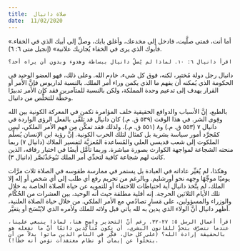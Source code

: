 ```yaml
---
title:  صلاة دانيال
date:  11/02/2020
---
```


«أما أنت، فمتى صلَّيت، فادخل إلى مخدعك، وأغلق بابك، وصلِّ إلى أبيك الذي في الخفاء. فأبوك الذي يرى في الخفاء يُجازيك علانية» (إنجيل متى ٦: ٦).

`اقرأ دانيال ٦: ١٠. لماذا لم يُصلِّ دانيال ببساطة وهدوء وبدون أن يراه أحد؟`

دانيال رجل دولة مُختبر، لكنه، فوق كل شيء، خادم الله. وعلى ذلك، فهو العضو الوحيد في الحكومة الذي يُمكنه أن يفهم ما الذي يكمن وراء أمر الملك. بالنسبة لداريوس فإنَّ الأمر أو القرار يهدف إلى تدعيم وحدة المملكة، ولكن بالنسبة للمتآمرين فقد كان الأمر تدبيرًا وخطَّة للتخلُّص من دانيال.

بالطبع، إنَّ الأسباب والدوافع الحقيقية خلف المؤامرة تكمن في المعركة الكونية بين الله وقِوى الشر. في هذا الوقت (٥٣٩ ق. م.) كان دانيال قد تلقَّى بالفعل الرؤى الواردة في دانيال ٧ (٥٥٣ ق. م.) و٨ (٥٥١ ق. م.). ولذلك فقد تمكَّن مِن فهم الأمر الملكي، ليس كمُجرَّد أمور سياسة بشرية بل كمثال لتلك الحرب الكونية. إنَّ رؤية ابن الإنسان يُسلِّم الملكوت إلى شعب قديسي العلي والمُساعدة المُعزيَّة لتفسير الملاك (دانيال ٧) ربما منحته الشجاعة لمواجهة الكوارث بصورة مباشرة. وربما تأمَّل أيضًا في اختبار رفاقه، الذين كانت لهم شجاعة كافية  لتحدِّي أمر الملك نَبُوخَذْنَصَّر (دانيال ٣).

وهكذا، لم يُغيِّر عاداته في العبادة بل يستمر في ممارسة طقوسه في الصلاة ثلاث مرَّات يوميًا موجِّهًا وجهه نحو أورشليم. وبالرغم من تحريم رفع أي طلب إلى أي شخص أو إله إلا الملك، لم يتَّخذ دانيال أية احتياطات للاختفاء أو للتمويه عن حياة الصلاة الخاصة به خلال تلك الأيام الثلاثين الحرجة. إنه أقلية مطلقة حيث أنه الوحيد، بين العشرات من الحُكَّام والوزراء والمسؤولين، على مَسارٍ تصادُمي مع الأمر الملكي. من خلال حياة الصلاة العلنية، أظهر دانيال أنَّ الولاء الذي يدين به لله يأتي قبل ولائه للملك ولأمره الذي لايُنْسَخ أو يتغيَّر.

`اقرأ أعمال الرسل ٥: ٢٧-٣٢. رغم أنَّ التحذير واضح هنا، لماذا ينبغي علينا، عندما نتصرَّف بتحدٍّ للقانون البشري، أن نكون مُتأكِّدين دائمًا أنَّ ما نفعله هو بالحقيقة إرادة الله؟ (على كل حال، فكِّر في الناس الذين ماتوا بدلاً من أن يتخلَّوا عن إيمان أو نظام معتقدات نؤمن أنه خطأ!).`